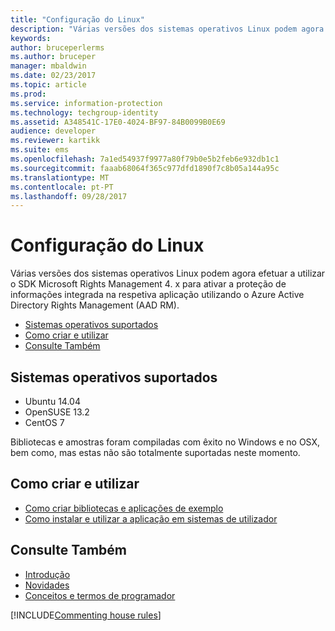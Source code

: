 ```yaml
---
title: "Configuração do Linux"
description: "Várias versões dos sistemas operativos Linux podem agora utilizar o Rights Management SDK 4. x."
keywords: 
author: bruceperlerms
ms.author: bruceper
manager: mbaldwin
ms.date: 02/23/2017
ms.topic: article
ms.prod: 
ms.service: information-protection
ms.technology: techgroup-identity
ms.assetid: A348541C-17E0-4024-BF97-84B0099B0E69
audience: developer
ms.reviewer: kartikk
ms.suite: ems
ms.openlocfilehash: 7a1ed54937f9977a80f79b0e5b2feb6e932db1c1
ms.sourcegitcommit: faaab68064f365c977dfd1890f7c8b05a144a95c
ms.translationtype: MT
ms.contentlocale: pt-PT
ms.lasthandoff: 09/28/2017
---
```

# <a name="linux-setup"></a>Configuração do Linux

Várias versões dos sistemas operativos Linux podem agora efetuar a utilizar o SDK Microsoft Rights Management 4. x para ativar a proteção de informações integrada na respetiva aplicação utilizando o Azure Active Directory Rights Management (AAD RM).

- [Sistemas operativos suportados](#supported-operating-systems)
- [Como criar e utilizar](#how-to-build-and-use)
- [Consulte Também](#see-also)

## <a name="supported-operating-systems"></a>Sistemas operativos suportados

- Ubuntu 14.04
- OpenSUSE 13.2
- CentOS 7

Bibliotecas e amostras foram compiladas com êxito no Windows e no OSX, bem como, mas estas não são totalmente suportadas neste momento.
 
## <a name="how-to-build-and-use"></a>Como criar e utilizar

- [Como criar bibliotecas e aplicações de exemplo](https://github.com/AzureAD/rms-sdk-for-cpp/blob/master/docs/how_to_build_it.md)
- [Como instalar e utilizar a aplicação em sistemas de utilizador](https://github.com/AzureAD/rms-sdk-for-cpp/blob/master/docs/how_to_use_it.md)

## <a name="see-also"></a>Consulte Também

- [Introdução](get-started.md)
- [Novidades](release-notes.md)
- [Conceitos e termos de programador](core-concepts.md)

[!INCLUDE[Commenting house rules](../includes/houserules.md)]